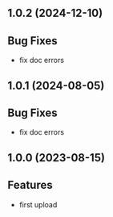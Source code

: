 ## 1.0.2 (2024-12-10)

## Bug Fixes

- fix doc errors

## 1.0.1 (2024-08-05)

## Bug Fixes

- fix doc errors

## 1.0.0 (2023-08-15)

## Features

- first upload
